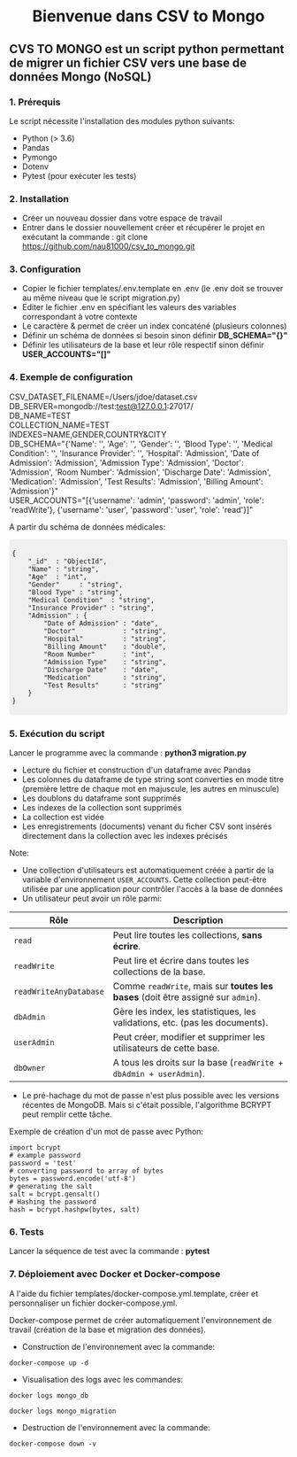 
<h1 style="text-align:center;">Bienvenue dans CSV to Mongo</h1>


## CVS TO MONGO est un script python permettant de migrer un fichier CSV vers une base de données Mongo (NoSQL)

### 1. Prérequis

Le script nécessite l'installation des modules python suivants:

- Python (> 3.6)
- Pandas
- Pymongo
- Dotenv
- Pytest (pour exécuter les tests)

### 2. Installation

- Créer un nouveau dossier dans votre espace de travail
- Entrer dans le dossier nouvellement créer et récupérer le projet en exécutant la commande : git clone https://github.com/nau81000/csv_to_mongo.git

### 3. Configuration

- Copier le fichier templates/.env.template en .env (le .env doit se trouver au même niveau que le script migration.py)
- Editer le fichier .env en spécifiant les valeurs des variables correspondant à votre contexte
- Le caractère & permet de créer un index concaténé (plusieurs colonnes)
- Définir un schéma de données si besoin sinon définir **DB_SCHEMA="{}"**
- Définir les utilisateurs de la base et leur rôle respectif sinon définir **USER_ACCOUNTS="[]"**

### 4. Exemple de configuration

CSV_DATASET_FILENAME=/Users/jdoe/dataset.csv<BR>
DB_SERVER=mongodb://test:test@127.0.0.1:27017/<BR>
DB_NAME=TEST<BR>
COLLECTION_NAME=TEST<BR>
INDEXES=NAME,GENDER,COUNTRY&CITY<BR>
DB_SCHEMA="{'Name': '', 'Age': '', 'Gender': '', 'Blood Type': '', 'Medical Condition': '', 'Insurance Provider': '', 'Hospital': 'Admission', 'Date of Admission': 'Admission', 'Admission Type': 'Admission', 'Doctor': 'Admission', 'Room Number': 'Admission', 'Discharge Date': 'Admission', 'Medication': 'Admission', 'Test Results': 'Admission', 'Billing Amount': 'Admission'}"<BR>
USER_ACCOUNTS="[{'username': 'admin', 'password': 'admin', 'role': 'readWrite'}, {'username': 'user', 'password': 'user', 'role': 'read'}]"<BR>


A partir du schéma de données médicales:

<div style="background-color: #f0f0f0; padding: 5px; border-radius: 5px;">

~~~
{
    "_id"  : "ObjectId",
    "Name" : "string",
    "Age"  : "int",
    "Gender"     : "string",
    "Blood Type" : "string",
    "Medical Condition"  : "string",
    "Insurance Provider" : "string",
    "Admission" : {
        "Date of Admission" : "date",
        "Doctor"            : "string",
        "Hospital"          : "string",
        "Billing Amount"    : "double",
        "Room Number"       : "int",
        "Admission Type"    : "string",
        "Discharge Date"    : "date",
        "Medication"        : "string",
        "Test Results"      : "string"
    }
}
~~~
</div>

### 5. Exécution du script

Lancer le programme avec la commande : **python3 migration.py**

- Lecture du fichier et construction d'un dataframe avec Pandas
- Les colonnes du dataframe de type string sont converties en mode titre (première lettre de chaque mot en majuscule, les autres en minuscule)
- Les doublons du dataframe sont supprimés
- Les indexes de la collection sont supprimés
- La collection est vidée
- Les enregistrements (documents) venant du ficher CSV sont insérés directement dans la collection avec les indexes précisés

Note:
- Une collection d'utilisateurs est automatiquement créée à partir de la variable d'environnement `USER_ACCOUNTS`. Cette collection peut-être utilisée par une application pour contrôler l'accès à la base de données
- Un utilisateur peut avoir un rôle parmi:

| Rôle                   | Description                                                                 |
|------------------------|-----------------------------------------------------------------------------|
| `read`                 | Peut lire toutes les collections, **sans écrire**.                          |
| `readWrite`            | Peut lire et écrire dans toutes les collections de la base.                 |
| `readWriteAnyDatabase` | Comme `readWrite`, mais sur **toutes les bases** (doit être assigné sur `admin`). |
| `dbAdmin`              | Gère les index, les statistiques, les validations, etc. (pas les documents).|
| `userAdmin`            | Peut créer, modifier et supprimer les utilisateurs de cette base.          |
| `dbOwner`              | A tous les droits sur la base (`readWrite + dbAdmin + userAdmin`).         |

- Le pré-hachage du mot de passe n'est plus possible avec les versions récentes de MongoDB. Mais si c'était possible, l'algorithme BCRYPT peut remplir cette tâche.

Exemple de création d'un mot de passe avec Python:

```
import bcrypt 
# example password 
password = 'test'
# converting password to array of bytes 
bytes = password.encode('utf-8') 
# generating the salt 
salt = bcrypt.gensalt() 
# Hashing the password 
hash = bcrypt.hashpw(bytes, salt)
```

### 6. Tests

Lancer la séquence de test avec la commande : **pytest** 

### 7. Déploiement avec Docker et Docker-compose

A l'aide du fichier templates/docker-compose.yml.template, créer et personnaliser un fichier docker-compose.yml.

Docker-compose permet de créer automatiquement l'environnement de travail (création de la base et migration des données).

- Construction de l'environnement avec la commande:

```
docker-compose up -d
```

- Visualisation des logs  avec les commandes:

```
docker logs mongo_db
```

```
docker logs mongo_migration
```

- Destruction de l'environnement avec la commande:

```
docker-compose down -v
```
